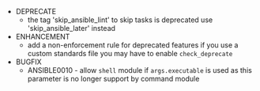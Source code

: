 - DEPRECATE
  - the tag 'skip_ansible_lint' to skip tasks is deprecated
    use 'skip_ansible_later' instead
- ENHANCEMENT
  - add a non-enforcement rule for deprecated features
    if you use a custom standards file you may have to enable `check_deprecate`
- BUGFIX
  - ANSIBLE0010 - allow `shell` module if `args.executable` is used
    as this parameter is no longer support by command module
